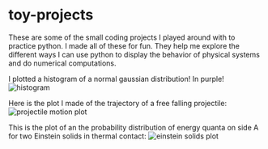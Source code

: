 # toy-projects
These are some of the small coding projects I played around with to practice python.
I made all of these for fun. They help me explore the different ways I can use python to display the behavior of physical systems and do numerical computations.

I plotted a histogram of a normal gaussian distribution! In purple!
![histogram](https://user-images.githubusercontent.com/109223669/184136887-98a1afcc-6bb4-4251-a7f5-31142ce0aa47.png)

Here is the plot I made of the trajectory of a free falling projectile:
![projectile motion plot](https://user-images.githubusercontent.com/109223669/184136264-5c0a9194-bd2a-41fd-b2c7-de90e54d13ff.png)

This is the plot of an the probability distribution of energy quanta on side A for two Einstein solids in thermal contact: 
![einstein solids plot](https://user-images.githubusercontent.com/109223669/184136607-9b31bcab-6aa8-4247-9806-9a982848f6a7.png)
